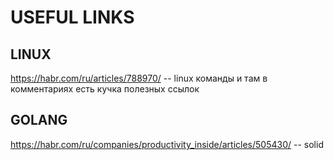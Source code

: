 # USEFUL LINKS

## LINUX
https://habr.com/ru/articles/788970/ -- linux команды и там в комментариях есть кучка полезных ссылок

## GOLANG
https://habr.com/ru/companies/productivity_inside/articles/505430/ -- solid

